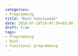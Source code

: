 ```yaml
---
categories:
- Programming
title: "Rust Functional"
date: 2018-07-18T19:07:34+03:00
draft: true
tags:
- Programming
- Rust
- Functional programming
---
```



